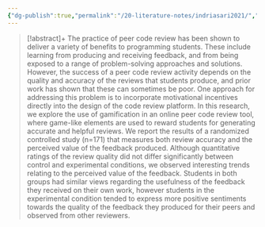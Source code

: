 ```yaml
---
{"dg-publish":true,"permalink":"/20-literature-notes/indriasari2021/","title":"Investigating Accuracy and Perceived Value of Feedback in Peer Code Review Using Gamification","tags":["computer-science","gamification","peer-assessment","motivation"],"noteIcon":"","created":"2024.08.30 17:34","updated":"2024.09.09 16:17"}
---
```



> [!abstract]+
> The practice of peer code review has been shown to deliver a variety of benefits to programming students. These include learning from producing and receiving feedback, and from being exposed to a range of problem-solving approaches and solutions. However, the success of a peer code review activity depends on the quality and accuracy of the reviews that students produce, and prior work has shown that these can sometimes be poor. One approach for addressing this problem is to incorporate motivational incentives directly into the design of the code review platform. In this research, we explore the use of gamification in an online peer code review tool, where game-like elements are used to reward students for generating accurate and helpful reviews. We report the results of a randomized controlled study (n=171) that measures both review accuracy and the perceived value of the feedback produced. Although quantitative ratings of the review quality did not differ significantly between control and experimental conditions, we observed interesting trends relating to the perceived value of the feedback. Students in both groups had similar views regarding the usefulness of the feedback they received on their own work, however students in the experimental condition tended to express more positive sentiments towards the quality of the feedback they produced for their peers and observed from other reviewers.
